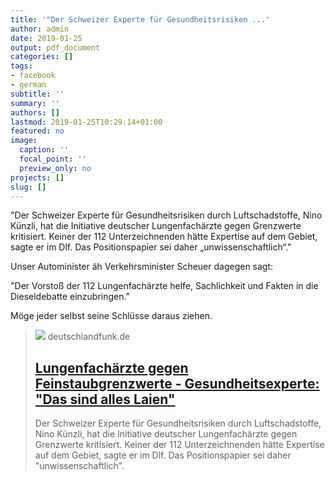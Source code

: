 ```yaml
---
title: '"Der Schweizer Experte für Gesundheitsrisiken ...'
author: admin
date: 2019-01-25
output: pdf_document
categories: []
tags:
- facebook
- german
subtitle: ''
summary: ''
authors: []
lastmod: 2019-01-25T10:29:14+01:00
featured: no
image:
  caption: ''
  focal_point: ''
  preview_only: no
projects: []
slug: []
---
```

"Der Schweizer Experte für Gesundheitsrisiken durch Luftschadstoffe, Nino Künzli, hat die Initiative deutscher Lungenfachärzte gegen Grenzwerte kritisiert. Keiner der 112 Unterzeichnenden hätte Expertise auf dem Gebiet, sagte er im Dlf. Das Positionspapier sei daher „unwissenschaftlich“."

Unser Autominister äh Verkehrsminister Scheuer dagegen sagt:

"Der Vorstoß der 112 Lungenfachärzte helfe, Sachlichkeit und Fakten in die Dieseldebatte einzubringen."

Möge jeder selbst seine Schlüsse daraus ziehen.
> [![](https://www.deutschlandfunk.de/media/thumbs/1/168c9a7dd6d8e16f62e491a6297fe37av1_max_755x425_b3535db83dc50e27c1bb1392364c95a2.jpg?key=7dcbb5)](https://www.deutschlandfunk.de/lungenfachaerzte-gegen-feinstaubgrenzwerte.676.de.html?dram:article_id=439257)
> deutschlandfunk.de
> ## [Lungenfachärzte gegen Feinstaubgrenzwerte - Gesundheitsexperte: "Das sind alles Laien"](https://www.deutschlandfunk.de/lungenfachaerzte-gegen-feinstaubgrenzwerte.676.de.html?dram:article_id=439257)
>
>Der Schweizer Experte für Gesundheitsrisiken durch Luftschadstoffe, Nino Künzli, hat die Initiative deutscher Lungenfachärzte gegen Grenzwerte kritisiert. Keiner der 112 Unterzeichnenden hätte Expertise auf dem Gebiet, sagte er im Dlf. Das Positionspapier sei daher "unwissenschaftlich".

